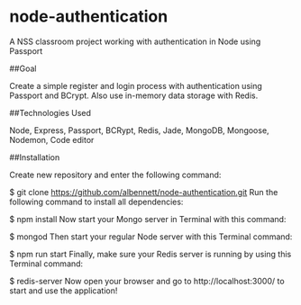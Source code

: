 # node-authentication

A NSS classroom project working with authentication in Node using Passport

##Goal

Create a simple register and login process with authentication using Passport and BCrypt. Also use in-memory data storage with Redis.

##Technologies Used

Node, Express, Passport, BCRypt, Redis, Jade, MongoDB, Mongoose, Nodemon, Code editor

##Installation

Create new repository and enter the following command:

$ git clone https://github.com/albennett/node-authentication.git
Run the following command to install all dependencies:

$ npm install
Now start your Mongo server in Terminal with this command:

$ mongod
Then start your regular Node server with this Terminal command:

$ npm run start
Finally, make sure your Redis server is running by using this Terminal command:

$ redis-server
Now open your browser and go to http://localhost:3000/ to start and use the application!
